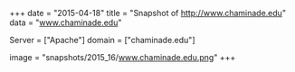 
+++
date = "2015-04-18"
title = "Snapshot of http://www.chaminade.edu"
data = "www.chaminade.edu"

Server = ["Apache"]
domain = ["chaminade.edu"]

  image = "snapshots/2015_16/www.chaminade.edu.png"
+++
#
